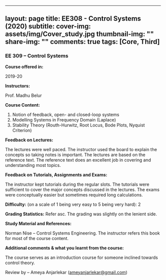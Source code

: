  ---
layout: page
title: EE308 - Control Systems (2020)
subtitle:
cover-img: assets/img/Cover_study.jpg
thumbnail-img: ""
share-img: ""
comments: true
tags: [Core, Third]
---



### EE 309 – Control Systems


**Course offered in:**

2019-20

**Instructors:**

Prof. Madhu Belur

**Course Content:**

1) Notion of feedback, open- and closed-loop systems
2) Modelling Systems in Frequency Domain (Laplace)
3) Stability Theory (Routh-Hurwitz, Root Locus, Bode Plots, Nyquist Criterion)

**Feedback on Lectures:**

The lectures were well paced. The instructor used the board to explain the concepts so taking notes is important. The lectures are based on the reference text. The reference text does an excellent job in covering and understanding most topics.

**Feedback on Tutorials, Assignments and Exams:**

The instructor kept tutorials during the regular slots. The tutorials were sufficient to cover the major concepts discussed in the lectures. The exams were conceptually easier but sometimes required long calculations.

**Difficulty:**
(on a scale of 1 being very easy to 5 being very hard): 2

**Grading Statistics:**
Refer asc. The grading was slightly on the lenient side.

**Study Material and References:**

Norman Nise – Control Systems Engineering. The instructor refers this book for most of the course content.

**Additional comments & what you learnt from the course:**

The course serves as an introduction course for someone inclined towards control theory.

Review by – Ameya Anjarlekar (ameyanjarlekar@gmail.com)

